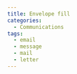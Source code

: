 ```yaml
---
title: Envelope fill
categories:
  - Communications
tags:
  - email
  - message
  - mail
  - letter
---
```


